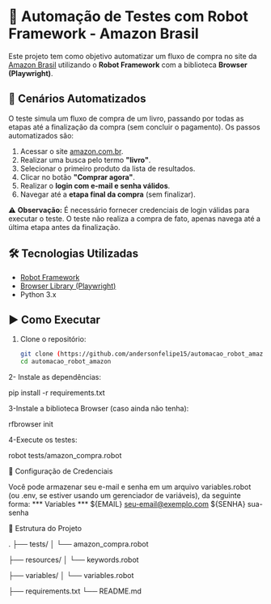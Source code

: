 # 🤖 Automação de Testes com Robot Framework - Amazon Brasil

Este projeto tem como objetivo automatizar um fluxo de compra no site da [Amazon Brasil](https://www.amazon.com.br/) utilizando o **Robot Framework** com a biblioteca **Browser (Playwright)**.

## 🧪 Cenários Automatizados

O teste simula um fluxo de compra de um livro, passando por todas as etapas até a finalização da compra (sem concluir o pagamento). Os passos automatizados são:

1. Acessar o site [amazon.com.br](https://www.amazon.com.br/).
2. Realizar uma busca pelo termo **"livro"**.
3. Selecionar o primeiro produto da lista de resultados.
4. Clicar no botão **"Comprar agora"**.
5. Realizar o **login com e-mail e senha válidos**.
6. Navegar até a **etapa final da compra** (sem finalizar).

⚠️ **Observação:** É necessário fornecer credenciais de login válidas para executar o teste. O teste não realiza a compra de fato, apenas navega até a última etapa antes da finalização.

## 🛠 Tecnologias Utilizadas

- [Robot Framework](https://robotframework.org/)
- [Browser Library (Playwright)](https://github.com/MarketSquare/robotframework-browser)
- Python 3.x

## ▶️ Como Executar

1. Clone o repositório:

   ```bash
   git clone (https://github.com/andersonfelipe15/automacao_robot_amazon.git
   cd automacao_robot_amazon

2- Instale as dependências:

pip install -r requirements.txt

3-Instale a biblioteca Browser (caso ainda não tenha):

rfbrowser init

4-Execute os testes:

robot tests/amazon_compra.robot

🔐 Configuração de Credenciais

Você pode armazenar seu e-mail e senha em um arquivo variables.robot (ou .env, se estiver usando um gerenciador de variáveis), da seguinte forma:
*** Variables ***
${EMAIL}    seu-email@exemplo.com
${SENHA}    sua-senha


📁 Estrutura do Projeto

.
├── tests/
│   └── amazon_compra.robot


├── resources/
│   └── keywords.robot

├── variables/
│   └── variables.robot


├── requirements.txt
└── README.md

